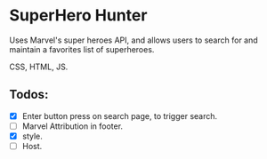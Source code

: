 # SuperHero Hunter

Uses Marvel's super heroes API, and allows users to search for and maintain a favorites list of superheroes.

CSS, HTML, JS.

## Todos:

-   [x] Enter button press on search page, to trigger search.
-   [ ] Marvel Attribution in footer.
-   [x] style.
-   [ ] Host.

